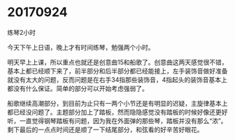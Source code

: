 # 20170924

练琴2小时

今天下午上日语，晚上才有时间练琴，勉强两个小时。

明天早上上课，所以重点也就还是创意曲15和船歌了。创意曲这两天感觉很不错，基本上都已经顺下来了，前半部分和后半部分都已经能接上，左手装饰音做好准备就没有太大的问题，反而问题是在右手34指那些装饰音，4指起头的装饰音基本上都没有什么保证。简单的部分可以开始考虑强弱了。

船歌继续高潮部分，到目前为止只有一两个小节还是有明显的迟疑，主旋律基本上都已经没问题了。主题部分加上了踏板，然而隐隐感觉没有踏板的时候好像还更好听，一直觉得钢琴踏板有问题，因为我在外面弹的那些琴，踏板并没有那么“浓”。剩下最后的一点点时间还是顺了一下结尾部分，和弦看的好辛苦好眼花。
